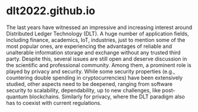 # dlt2022.github.io
The last years have witnessed an impressive and increasing interest around Distributed Ledger Technology (DLT). A huge number of application fields, including finance, academics, IoT, industries, just to mention some of the most popular ones, are experiencing the advantages of reliable and unalterable information storage and exchange without any trusted third party. Despite this, several issues are still open and deserve discussion in the scientific and professional community. Among them, a prominent role is played by privacy and security. While some security properties (e.g., countering double spending in cryptocurrencies) have been extensively studied, other aspects need to be deepened, ranging from software security to scalability, dependability, up to new challenges, like post-quantum blockchains. Similarly for privacy, where the DLT paradigm also has to coexist with current regulations.
